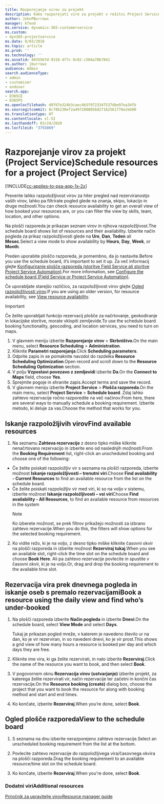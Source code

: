 ```yaml
---
title: Razporejanje virov za projekt
description: Kako razporejati vire za projekt v rešitvi Project Service
author: JohnPBurrows
manager: kfend
ms.service: dynamics-365-customerservice
ms.custom:
- dyn365-projectservice
ms.date: 8/03/2018
ms.topic: article
ms.prod: ''
ms.technology: ''
ms.assetid: 4935567d-9318-4f7c-9c02-c584a78b7841
ms.author: jburrows
audience: Admin
search.audienceType:
- admin
- customizer
- enduser
search.app:
- D365CE
- D365PS
ms.openlocfilehash: d9767e324b3caec4b5f9723347537dbe97ea34fb
ms.sourcegitcommit: 8c786230ef2a497280885b827162561776e2eb00
ms.translationtype: HT
ms.contentlocale: sl-SI
ms.lasthandoff: 03/24/2020
ms.locfileid: "3755869"
---
```

# <a name="schedule-resources-for-a-project-project-service"></a><span data-ttu-id="93782-103">Razporejanje virov za projekt (Project Service)</span><span class="sxs-lookup"><span data-stu-id="93782-103">Schedule resources for a project (Project Service)</span></span>

[!INCLUDE[cc-applies-to-psa-app-1x-2x](../includes/cc-applies-to-psa-app-1x-2x.md)]

<span data-ttu-id="93782-104">Preverite lahko razpoložljivost virov za hiter pregled nad rezerviranostjo vaših virov, lahko pa filtrirate pogled glede na znanja, ekipo, lokacijo in druge možnosti.</span><span class="sxs-lookup"><span data-stu-id="93782-104">You can check resource availability to get an overall view of how booked your resources are, or you can filter the view by skills, team, location, and other options.</span></span>  
  
<span data-ttu-id="93782-105">Na plošči razporeda je prikazan seznam virov in njihova razpoložljivost.</span><span class="sxs-lookup"><span data-stu-id="93782-105">The schedule board shows list of resources and their availability.</span></span> <span data-ttu-id="93782-106">Izberite način pogleda za prikaz razpoložljivosti glede na **Ure**, **Dan**, **Teden** ali **Mesec**.</span><span class="sxs-lookup"><span data-stu-id="93782-106">Select a view mode to show availability by **Hours**, **Day**, **Week**, or **Month**.</span></span>  
  
<span data-ttu-id="93782-107">Preden uporabite ploščo razporeda, je pomembno, da jo nastavite.</span><span class="sxs-lookup"><span data-stu-id="93782-107">Before you use the schedule board, it’s important to set it up.</span></span> <span data-ttu-id="93782-108">Za več informacij glejte [Konfiguriranje plošče razporeda (storitve Field Service ali storitve Project Service Automation)](../field-service/configure-schedule-board.md).</span><span class="sxs-lookup"><span data-stu-id="93782-108">For more information, see [Configure the schedule board (Field Service or Project Service Automation)](../field-service/configure-schedule-board.md).</span></span>
  
<span data-ttu-id="93782-109">Če uporabljate starejšo različico, za razpoložljivost virov glejte [Ogled razpoložljivosti virov](../project-service/view-resource-availability.md).</span><span class="sxs-lookup"><span data-stu-id="93782-109">If you are using an older version, for resource availability, see [View resource availability](../project-service/view-resource-availability.md).</span></span>  

> [!IMPORTANT]
>  <span data-ttu-id="93782-110">Če želite uporabljati funkcijo rezervacij plošče za načrtovanje, geokodiranje in lokacijske storitve, morate vklopiti zemljevide.</span><span class="sxs-lookup"><span data-stu-id="93782-110">To use the schedule board booking functionality, geocoding, and location services, you need to turn on maps.</span></span>  
> 
> 1. <span data-ttu-id="93782-111">V glavnem meniju izberite **Razporejanje virov** > **Skrbništvo**.</span><span class="sxs-lookup"><span data-stu-id="93782-111">On the main menu, select **Resource Scheduling** > **Administration**.</span></span>  
> 2. <span data-ttu-id="93782-112">Kliknite **Parametri razporejanja**.</span><span class="sxs-lookup"><span data-stu-id="93782-112">Click **Scheduling parameters**.</span></span>  
> 3. <span data-ttu-id="93782-113">Odprite zapis in se pomaknite navzdol do razdelka **Resource Scheduling Optimization**.</span><span class="sxs-lookup"><span data-stu-id="93782-113">Open record and scroll down to the **Resource Scheduling Optimization** section.</span></span>  
> 4. <span data-ttu-id="93782-114">V polju **Vzpostavi povezavo z zemljevidi** izberite **Da**.</span><span class="sxs-lookup"><span data-stu-id="93782-114">On the **Connect to Maps** field, choose **Yes**.</span></span>  
> 5. <span data-ttu-id="93782-115">Sprejmite pogoje in shranite zapis.</span><span class="sxs-lookup"><span data-stu-id="93782-115">Accept terms and save the record.</span></span>  
> 6. <span data-ttu-id="93782-116">V glavnem meniju izberite **Project Service** > **Plošča razporeda**.</span><span class="sxs-lookup"><span data-stu-id="93782-116">On the main menu, select **Project Service** > **Schedule board**.</span></span> <span data-ttu-id="93782-117">Zdaj lahko zahtevo rezervacije ročno razporedite na več načinov.</span><span class="sxs-lookup"><span data-stu-id="93782-117">From here, there are several ways to manually schedule a booking requirement.</span></span> <span data-ttu-id="93782-118">Izberite metodo, ki deluje za vas.</span><span class="sxs-lookup"><span data-stu-id="93782-118">Choose the method that works for you.</span></span>
  
## <a name="find-available-resources"></a><span data-ttu-id="93782-119">Iskanje razpoložljivih virov</span><span class="sxs-lookup"><span data-stu-id="93782-119">Find available resources</span></span>

1.  <span data-ttu-id="93782-120">Na seznamu **Zahteva rezervacije** z desno tipko miške kliknite nenačrtovano rezervacijo in izberite eno od naslednjih možnosti:</span><span class="sxs-lookup"><span data-stu-id="93782-120">From the **Booking Requirement** list, right-click an unscheduled booking and choose one of the following:</span></span>  
  
- <span data-ttu-id="93782-121">Če želite poiskati razpoložljiv vir s seznama na plošči razporeda, izberite možnost **Iskanje razpoložljivosti – trenutni viri**.</span><span class="sxs-lookup"><span data-stu-id="93782-121">Choose **Find availability - Current Resources** to find an available resource from the list on the schedule board.</span></span>  
- <span data-ttu-id="93782-122">Če želite poiskati razpoložljiv vir med viri, ki so na voljo v sistemu, izberite možnost **Iskanje razpoložljivosti – vsi viri**</span><span class="sxs-lookup"><span data-stu-id="93782-122">Choose **Find availability - All Resources**, to find an available resource from resources in the system</span></span>  
   > [!NOTE]
   >  <span data-ttu-id="93782-123">Ko izberete možnost, se prek filtrov prikažejo možnosti za izbrano zahtevo rezervacije.</span><span class="sxs-lookup"><span data-stu-id="93782-123">When you do this, the filters will show options for the selected booking requirement.</span></span>  
  
2. <span data-ttu-id="93782-124">Ko vidite režo, ki je na voljo, z desno tipko miške kliknite časovni okvir na plošči razporeda in izberite možnost **Rezerviraj tukaj**.</span><span class="sxs-lookup"><span data-stu-id="93782-124">When you see an available slot, right-click the time slot on the schedule board and choose **Book Here**.</span></span> <span data-ttu-id="93782-125">Ali pa zahtevo rezervacije povlecite in spustite v časovni okvir, ki je na voljo.</span><span class="sxs-lookup"><span data-stu-id="93782-125">Or, drag and drop the booking requirement to the available time slot.</span></span>  
  

## <a name="book-a-resource-using-the-daily-view-and-find-whos-under-booked"></a><span data-ttu-id="93782-126">Rezervacija vira prek dnevnega pogleda in iskanje oseb s premalo rezervacijami</span><span class="sxs-lookup"><span data-stu-id="93782-126">Book a resource using the daily view and find who’s under-booked</span></span>
  
1.  <span data-ttu-id="93782-127">Na plošči razporeda izberite **Način pogleda** in izberite **Dnevi**.</span><span class="sxs-lookup"><span data-stu-id="93782-127">On the schedule board, select **View Mode** and select **Days**.</span></span>  
  
    <span data-ttu-id="93782-128">Tukaj je prikazan pogled mreže, v katerem je navedeno število ur na dan, ko je vir rezerviran, in so navedeni dnevi, ko je vir prost.</span><span class="sxs-lookup"><span data-stu-id="93782-128">This shows a grid view of how many hours a resource is booked per day and which days they are free.</span></span>  
  
2.  <span data-ttu-id="93782-129">Kliknite ime vira, ki ga želite rezervirati, in nato izberite **Rezerviraj**.</span><span class="sxs-lookup"><span data-stu-id="93782-129">Click the name of the resource you want to book, and then select **Book**.</span></span>  
  
3.  <span data-ttu-id="93782-130">V pogovornem oknu **Rezervacija virov (ustvarjanje)** izberite projekt, za katerega želite rezervirati vir, način rezervacije ter začetni in končni čas rezervacije.</span><span class="sxs-lookup"><span data-stu-id="93782-130">On the **Resource booking (create)** dialog box, choose the project that you want to book the resource for along with booking method and start and end times.</span></span>  
  
4.  <span data-ttu-id="93782-131">Ko končate, izberite **Rezerviraj**.</span><span class="sxs-lookup"><span data-stu-id="93782-131">When you’re done, select **Book**.</span></span>  
  
## <a name="view-to-the-schedule-board"></a><span data-ttu-id="93782-132">Ogled plošče razporeda</span><span class="sxs-lookup"><span data-stu-id="93782-132">View to the schedule board</span></span>
  
1.  <span data-ttu-id="93782-133">S seznama na dnu izberite nerazporejeno zahtevo rezervacije.</span><span class="sxs-lookup"><span data-stu-id="93782-133">Select an unscheduled booking requirement from the list at the bottom.</span></span>  
  
2.  <span data-ttu-id="93782-134">Povlecite zahtevo rezervacije do razpoložljivega vira/časovnega okvira na plošči razporeda.</span><span class="sxs-lookup"><span data-stu-id="93782-134">Drag the booking requirement to an available resource/time slot on the schedule board.</span></span>  
  
3.  <span data-ttu-id="93782-135">Ko končate, izberite **Rezerviraj**.</span><span class="sxs-lookup"><span data-stu-id="93782-135">When you're done, select **Book**.</span></span>  
  
### <a name="additional-resources"></a><span data-ttu-id="93782-136">Dodatni viri</span><span class="sxs-lookup"><span data-stu-id="93782-136">Additional resources</span></span>  
 [<span data-ttu-id="93782-137">Priročnik za upravitelje virov</span><span class="sxs-lookup"><span data-stu-id="93782-137">Resource manager guide</span></span>](../project-service/resource-manager-guide.md)
